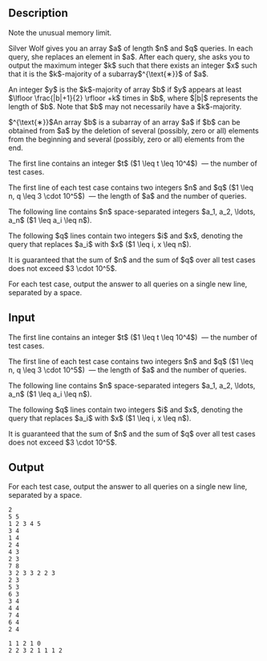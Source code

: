 ## Description

<div><p><span class="tex-font-style-bf">Note the unusual memory limit.</span></p><p>Silver Wolf gives you an array $a$ of length $n$ and $q$ queries. In each query, she replaces an element in $a$. After each query, she asks you to output the maximum integer $k$ such that there exists an integer $x$ such that it is the $k$-majority of a subarray$^{\text{∗}}$ of $a$.</p><p>An integer $y$ is the $k$-majority of array $b$ if $y$ appears at least $\lfloor \frac{|b|+1}{2} \rfloor +k$ times in $b$, where $|b|$ represents the length of $b$. Note that $b$ may not necessarily have a $k$-majority.</p><div class="statement-footnote"><p>$^{\text{∗}}$An array $b$ is a subarray of an array $a$ if $b$ can be obtained from $a$ by the deletion of several (possibly, zero or all) elements from the beginning and several (possibly, zero or all) elements from the end.</p></div></div><div class="input-specification"><p>The first line contains an integer $t$ ($1 \leq t \leq 10^4$) &nbsp;— the number of test cases.</p><p>The first line of each test case contains two integers $n$ and $q$ ($1 \leq n, q \leq 3 \cdot 10^5$) &nbsp;— the length of $a$ and the number of queries.</p><p>The following line contains $n$ space-separated integers $a_1, a_2, \ldots, a_n$ ($1 \leq a_i \leq n$). </p><p>The following $q$ lines contain two integers $i$ and $x$, denoting the query that replaces $a_i$ with $x$ ($1 \leq i, x \leq n$).</p><p>It is guaranteed that the sum of $n$ and the sum of $q$ over all test cases does not exceed $3 \cdot 10^5$.</p></div><div class="output-specification"><p>For each test case, output the answer to all queries on a single new line, separated by a space.</p></div>

## Input

<p>The first line contains an integer $t$ ($1 \leq t \leq 10^4$) &nbsp;— the number of test cases.</p><p>The first line of each test case contains two integers $n$ and $q$ ($1 \leq n, q \leq 3 \cdot 10^5$) &nbsp;— the length of $a$ and the number of queries.</p><p>The following line contains $n$ space-separated integers $a_1, a_2, \ldots, a_n$ ($1 \leq a_i \leq n$). </p><p>The following $q$ lines contain two integers $i$ and $x$, denoting the query that replaces $a_i$ with $x$ ($1 \leq i, x \leq n$).</p><p>It is guaranteed that the sum of $n$ and the sum of $q$ over all test cases does not exceed $3 \cdot 10^5$.</p>

## Output

<p>For each test case, output the answer to all queries on a single new line, separated by a space.</p>





```input1|2,3,4,5,6,7,8
2
5 5
1 2 3 4 5
3 4
1 4
2 4
4 3
2 3
7 8
3 2 3 3 2 2 3
2 3
5 3
6 3
3 4
4 4
7 4
6 4
2 4
```




```output1
1 1 2 1 0 
2 2 3 2 1 1 1 2
```


